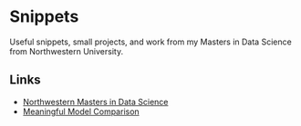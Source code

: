 # Snippets

Useful snippets, small projects, and work from my Masters in Data Science from Northwestern University.

## Links
- [Northwestern Masters in Data Science](https://github.com/alanrkessler/AK-Snippets/tree/master/Northwestern)
- [Meaningful Model Comparison](https://github.com/alanrkessler/AK-Snippets/tree/master/Lift%20Charts)
